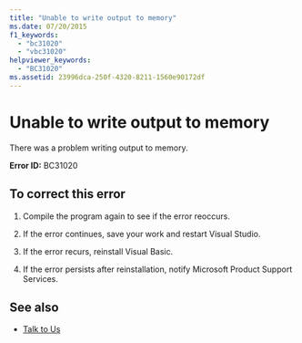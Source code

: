 ```yaml
---
title: "Unable to write output to memory"
ms.date: 07/20/2015
f1_keywords: 
  - "bc31020"
  - "vbc31020"
helpviewer_keywords: 
  - "BC31020"
ms.assetid: 23996dca-250f-4320-8211-1560e90172df
---
```

# Unable to write output to memory

There was a problem writing output to memory.  
  
 **Error ID:** BC31020  
  
## To correct this error  
  
1. Compile the program again to see if the error reoccurs.  
  
2. If the error continues, save your work and restart Visual Studio.  
  
3. If the error recurs, reinstall Visual Basic.  
  
4. If the error persists after reinstallation, notify Microsoft Product Support Services.  
  
## See also

- [Talk to Us](/visualstudio/ide/feedback-options)
